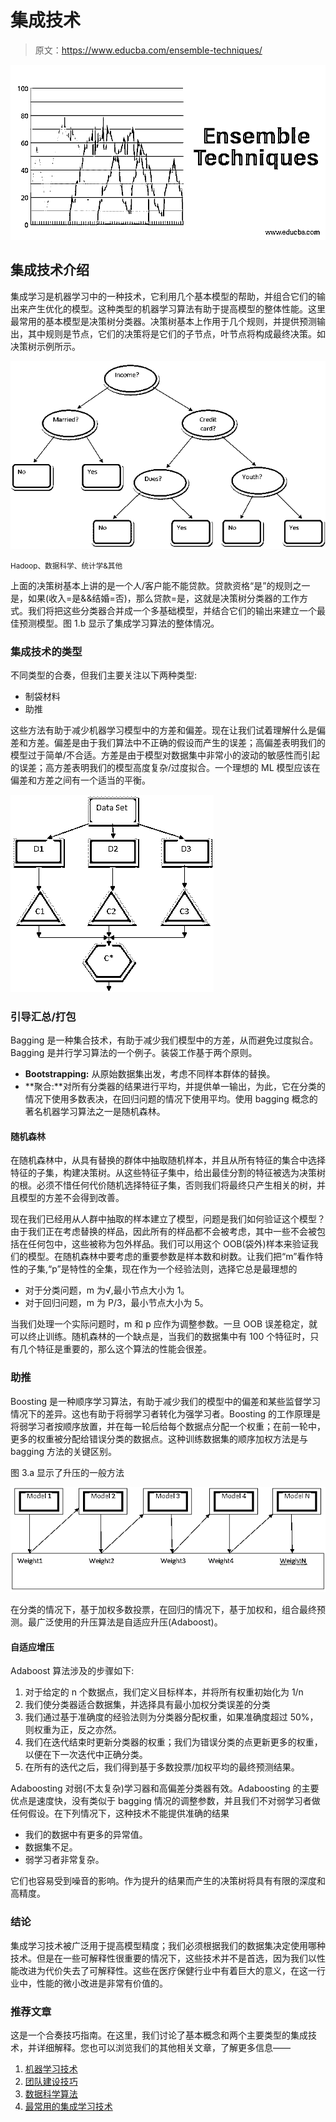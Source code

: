 # 集成技术

> 原文：<https://www.educba.com/ensemble-techniques/>

![Ensemble-Techniques](img/68ec08b19eba010562b2acd6327725e1.png)



## 集成技术介绍

集成学习是机器学习中的一种技术，它利用几个基本模型的帮助，并组合它们的输出来产生优化的模型。这种类型的机器学习算法有助于提高模型的整体性能。这里最常用的基本模型是决策树分类器。决策树基本上作用于几个规则，并提供预测输出，其中规则是节点，它们的决策将是它们的子节点，叶节点将构成最终决策。如决策树示例所示。

![decisoin tree](img/d551d5764d699cef5aa3dd523187e0a8.png)



<small>Hadoop、数据科学、统计学&其他</small>

上面的决策树基本上讲的是一个人/客户能不能贷款。贷款资格“是”的规则之一是，如果(收入=是&&结婚=否)，那么贷款=是，这就是决策树分类器的工作方式。我们将把这些分类器合并成一个多基础模型，并结合它们的输出来建立一个最佳预测模型。图 1.b 显示了集成学习算法的整体情况。

### 集成技术的类型

不同类型的合奏，但我们主要关注以下两种类型:

*   制袋材料
*   助推

这些方法有助于减少机器学习模型中的方差和偏差。现在让我们试着理解什么是偏差和方差。偏差是由于我们算法中不正确的假设而产生的误差；高偏差表明我们的模型过于简单/不合适。方差是由于模型对数据集中非常小的波动的敏感性而引起的误差；高方差表明我们的模型高度复杂/过度拟合。一个理想的 ML 模型应该在偏差和方差之间有一个适当的平衡。

![ensemble learning](img/0814c2319a4fb8746179b16a551f2a42.png)



### 引导汇总/打包

Bagging 是一种集合技术，有助于减少我们模型中的方差，从而避免过度拟合。Bagging 是并行学习算法的一个例子。装袋工作基于两个原则。

*   **Bootstrapping:** 从原始数据集出发，考虑不同样本群体的替换。
*   **聚合:**对所有分类器的结果进行平均，并提供单一输出，为此，它在分类的情况下使用多数表决，在回归问题的情况下使用平均。使用 bagging 概念的著名机器学习算法之一是随机森林。

#### 随机森林

在随机森林中，从具有替换的群体中抽取随机样本，并且从所有特征的集合中选择特征的子集，构建决策树。从这些特征子集中，给出最佳分割的特征被选为决策树的根。必须不惜任何代价随机选择特征子集，否则我们将最终只产生相关的树，并且模型的方差不会得到改善。

现在我们已经用从人群中抽取的样本建立了模型，问题是我们如何验证这个模型？由于我们正在考虑替换的样品，因此所有的样品都不会被考虑，其中一些不会被包括在任何包中，这些被称为包外样品。我们可以用这个 OOB(袋外)样本来验证我们的模型。在随机森林中要考虑的重要参数是样本数和树数。让我们把“m”看作特性的子集,“p”是特性的全集，现在作为一个经验法则，选择它总是最理想的

*   对于分类问题，m 为√,最小节点大小为 1。
*   对于回归问题，m 为 P/3，最小节点大小为 5。

当我们处理一个实际问题时，m 和 p 应作为调整参数。一旦 OOB 误差稳定，就可以终止训练。随机森林的一个缺点是，当我们的数据集中有 100 个特征时，只有几个特征是重要的，那么这个算法的性能会很差。

### 助推

Boosting 是一种顺序学习算法，有助于减少我们的模型中的偏差和某些监督学习情况下的差异。这也有助于将弱学习者转化为强学习者。Boosting 的工作原理是将弱学习者按顺序放置，并在每一轮后给每个数据点分配一个权重；在前一轮中，更多的权重被分配给错误分类的数据点。这种训练数据集的顺序加权方法是与 bagging 方法的关键区别。

图 3.a 显示了升压的一般方法

![boosting](img/1c20df4765f921e1f87ecf9a0ed84e5b.png)



在分类的情况下，基于加权多数投票，在回归的情况下，基于加权和，组合最终预测。最广泛使用的升压算法是自适应升压(Adaboost)。

#### 自适应增压

Adaboost 算法涉及的步骤如下:

1.  对于给定的 n 个数据点，我们定义目标样本，并将所有权重初始化为 1/n
2.  我们使分类器适合数据集，并选择具有最小加权分类误差的分类
3.  我们通过基于准确度的经验法则为分类器分配权重，如果准确度超过 50%，则权重为正，反之亦然。
4.  我们在迭代结束时更新分类器的权重；我们为错误分类的点更新更多的权重，以便在下一次迭代中正确分类。
5.  在所有的迭代之后，我们得到基于多数投票/加权平均的最终预测结果。

Adaboosting 对弱(不太复杂)学习器和高偏差分类器有效。Adaboosting 的主要优点是速度快，没有类似于 bagging 情况的调整参数，并且我们不对弱学习者做任何假设。在下列情况下，这种技术不能提供准确的结果

*   我们的数据中有更多的异常值。
*   数据集不足。
*   弱学习者非常复杂。

它们也容易受到噪音的影响。作为提升的结果而产生的决策树将具有有限的深度和高精度。

### 结论

集成学习技术被广泛用于提高模型精度；我们必须根据我们的数据集决定使用哪种技术。但是在一些可解释性很重要的情况下，这些技术并不是首选，因为我们以性能改进为代价失去了可解释性。这些在医疗保健行业中有着巨大的意义，在这一行业中，性能的微小改进是非常有价值的。

### 推荐文章

这是一个合奏技巧指南。在这里，我们讨论了基本概念和两个主要类型的集成技术，并详细解释。您也可以浏览我们的其他相关文章，了解更多信息——

1.  [机器学习技术](https://www.educba.com/machine-learning-techniques/)
2.  [团队建设技巧](https://www.educba.com/team-building-techniques/)
3.  [数据科学算法](https://www.educba.com/data-science-algorithms/)
4.  [最常用的集成学习技术](https://www.educba.com/bagging-and-boosting/)





